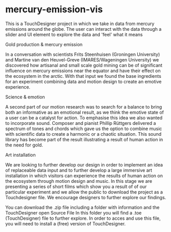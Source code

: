 # mercury-emission-vis
This is a TouchDesigner project in which we take in data from mercury emissions around the globe. The user can interact with the data through a slider and UI element to explore the data and 'feel' what it means

Gold production & mercury emission

In a conversation with scientists Frits Steenhuisen (Groningen University) and Martine van den Heuvel-Greve (IMARES/Wageningen University) we discovered how artisanal and small scale gold mining can be of significant influence on mercury emissions near the equator and have their effect on the ecosystem in the arctic. With that input we found the base ingredients for an experiment combining data and motion design to create an emotive experience.

Science & emotion

A second part of our motion research was to search for a balance to bring both an informative as an emotional result, as we think the emotive state of a user can be a catalyst for action. To emphasise this idea we also wanted to incorporate sound. Composer and pianist Phillip Rüttgers delivered a spectrum of tones and chords which gave us the option to combine music with scientific data to create a harmonic or a chaotic situation. This sound library has become part of the result illustrating a result of human action in the need for gold. 

Art installation

We are looking to further develop our design in order to implement an idea of replaceable data input and to further develop a large immersive art installation in which visitors can experience the results of human action on the ecosystem through motion design and music.
In this stage we are presenting a series of short films which show you a result of of our particular experiment and we allow the public to download the project as a Touchdesigner file. We encourage designers to further explore our findings.

You can download the .zip file including a folder with information and the TouchDesigner open Source File
In this folder you will find a .toe (TouchDesigner) file to further explore.
In order to acces and use this file, you will need to install a (free) version of TouchDesigner.
